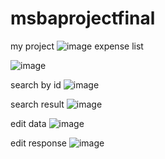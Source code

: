 # msbaprojectfinal

my project
![image](https://github.com/anshitk07/msbaprojectfinal/assets/122850135/6bff200f-bdbf-44d1-baf2-8e521865b9dc)
expense list

![image](https://github.com/anshitk07/msbaprojectfinal/assets/122850135/7553590c-976c-4abe-8f23-dfb97edc285c)

search by id
![image](https://github.com/anshitk07/msbaprojectfinal/assets/122850135/6c9c243a-6fb5-4158-9398-c2a945facc31)

search result
![image](https://github.com/anshitk07/msbaprojectfinal/assets/122850135/d615606a-a020-4982-8d33-f9b4f801b851)

edit data
![image](https://github.com/anshitk07/msbaprojectfinal/assets/122850135/daa99bad-4d56-47cc-9375-965ffdfa7f15)

edit response
![image](https://github.com/anshitk07/msbaprojectfinal/assets/122850135/c8106803-929f-4917-b1b5-a703789eb374)



